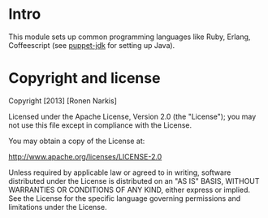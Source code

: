 # Intro 

This module sets up common programming languages like Ruby, Erlang, Coffeescript (see [puppet-jdk](git@github.com:narkisr/puppet-jdk.git) for setting up Java).

# Copyright and license

Copyright [2013] [Ronen Narkis]

Licensed under the Apache License, Version 2.0 (the "License"); you may not use this file except in compliance with the License.

You may obtain a copy of the License at:

http://www.apache.org/licenses/LICENSE-2.0

Unless required by applicable law or agreed to in writing, software distributed under the License is distributed on an "AS IS" BASIS, WITHOUT WARRANTIES OR CONDITIONS OF ANY KIND, either express or implied. See the License for the specific language governing permissions and limitations under the License.
